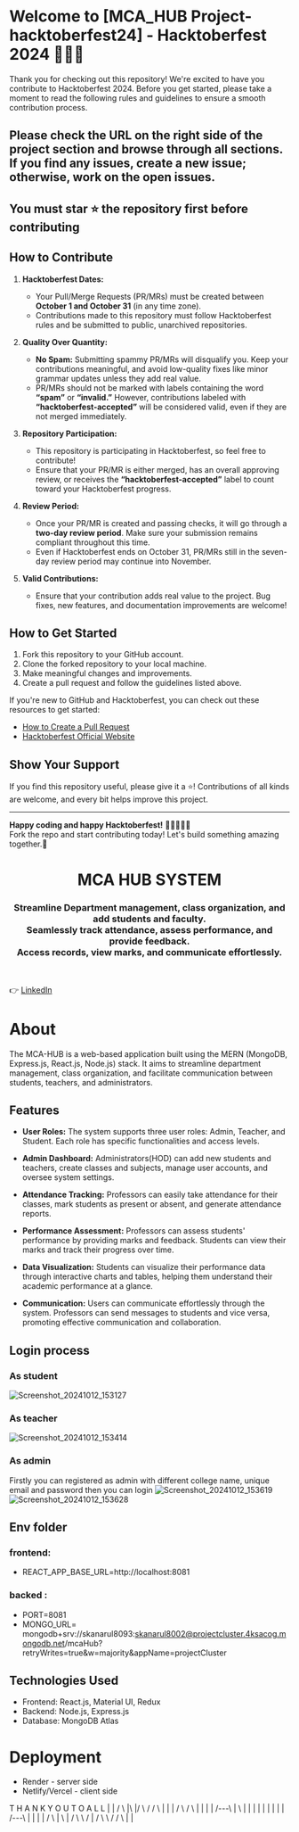 # Welcome to [MCA_HUB Project-hacktoberfest24] - Hacktoberfest 2024 🐙🦥🎉

Thank you for checking out this repository! We're excited to have you contribute to Hacktoberfest 2024. Before you get started, please take a moment to read the following rules and guidelines to ensure a smooth contribution process.

## Please check the URL on the right side of the project section and browse through all sections. If you find any issues, create a new issue; otherwise, work on the open issues.

**You must star ⭐ the repository first before contributing**
---
## How to Contribute

1. **Hacktoberfest Dates:**
   - Your Pull/Merge Requests (PR/MRs) must be created between **October 1 and October 31** (in any time zone).
   - Contributions made to this repository must follow Hacktoberfest rules and be submitted to public, unarchived repositories.

2. **Quality Over Quantity:**
   - **No Spam:** Submitting spammy PR/MRs will disqualify you. Keep your contributions meaningful, and avoid low-quality fixes like minor grammar updates unless they add real value.
   - PR/MRs should not be marked with labels containing the word **“spam”** or **“invalid.”** However, contributions labeled with **“hacktoberfest-accepted”** will be considered valid, even if they are not merged immediately.

3. **Repository Participation:**
   - This repository is participating in Hacktoberfest, so feel free to contribute!
   - Ensure that your PR/MR is either merged, has an overall approving review, or receives the **“hacktoberfest-accepted”** label to count toward your Hacktoberfest progress.

4. **Review Period:**
   - Once your PR/MR is created and passing checks, it will go through a **two-day review period**. Make sure your submission remains compliant throughout this time.
   - Even if Hacktoberfest ends on October 31, PR/MRs still in the seven-day review period may continue into November.

5. **Valid Contributions:**
   - Ensure that your contribution adds real value to the project. Bug fixes, new features, and documentation improvements are welcome!

## How to Get Started

1. Fork this repository to your GitHub account.
2. Clone the forked repository to your local machine.
3. Make meaningful changes and improvements.
4. Create a pull request and follow the guidelines listed above.

If you're new to GitHub and Hacktoberfest, you can check out these resources to get started:
- [How to Create a Pull Request](https://docs.github.com/en/github/collaborating-with-issues-and-pull-requests/creating-a-pull-request)
- [Hacktoberfest Official Website](https://hacktoberfest.com)

## Show Your Support

If you find this repository useful, please give it a ⭐! Contributions of all kinds are welcome, and every bit helps improve this project.

---

**Happy coding and happy Hacktoberfest!** 👨‍💻👩‍💻🦥  
Fork the repo and start contributing today! Let's build something amazing together.🚀


<h1 align="center">
    MCA HUB SYSTEM
</h1>

<h3 align="center">
Streamline Department management, class organization, and add students and faculty.<br>
Seamlessly track attendance, assess performance, and provide feedback. <br>
Access records, view marks, and communicate effortlessly.
</h3>
<br>

👉 [LinkedIn](https://www.linkedin.com/in/sheikh-anarul/)

# About

The MCA-HUB is a web-based application built using the MERN (MongoDB, Express.js, React.js, Node.js) stack. It aims to streamline department management, class organization, and facilitate communication between students, teachers, and administrators.

## Features

- **User Roles:** The system supports three user roles: Admin, Teacher, and Student. Each role has specific functionalities and access levels.

- **Admin Dashboard:** Administrators(HOD) can add new students and teachers, create classes and subjects, manage user accounts, and oversee system settings.

- **Attendance Tracking:** Professors can easily take attendance for their classes, mark students as present or absent, and generate attendance reports.

- **Performance Assessment:** Professors can assess students' performance by providing marks and feedback. Students can view their marks and track their progress over time.

- **Data Visualization:** Students can visualize their performance data through interactive charts and tables, helping them understand their academic performance at a glance.

- **Communication:** Users can communicate effortlessly through the system. Professors can send messages to students and vice versa, promoting effective communication and collaboration.

## Login process
### As student
![Screenshot_20241012_153127](https://github.com/user-attachments/assets/f0d76587-e157-49c5-acc3-cc2651fd256b)
### As teacher
![Screenshot_20241012_153414](https://github.com/user-attachments/assets/99c6fb8a-b4de-4d8c-9543-fcd2fc29df63)
### As admin
Firstly you can registered as admin with different college name, unique email and password then you can login
![Screenshot_20241012_153619](https://github.com/user-attachments/assets/8db0079a-fc8f-455c-bdb6-040eefa7edbb)
![Screenshot_20241012_153628](https://github.com/user-attachments/assets/1fc319a2-24b9-47c1-836f-6052e9752480)

## Env folder
### frontend: 
- REACT_APP_BASE_URL=http://localhost:8081
### backed :
- PORT=8081
- MONGO_URL= mongodb+srv://skanarul8093:skanarul8002@projectcluster.4ksacog.mongodb.net/mcaHub?retryWrites=true&w=majority&appName=projectCluster
## Technologies Used
- Frontend: React.js, Material UI, Redux
- Backend: Node.js, Express.js
- Database: MongoDB Atlas
  <br>
# Deployment

- Render - server side
- Netlify/Vercel - client side


T     H     A     N     K         Y     O     U         T     O         A     L     L
|     |    / \    |\   |/        \ /   / \   | |        |    / \       / \    |     |
|     |   /---\   | \  |          |   |   |  | |        |   |   |     /---\   |     |
|     |  /     \  |  \ |         / \   \ /    |        / \   \ /     /     \  |     |


